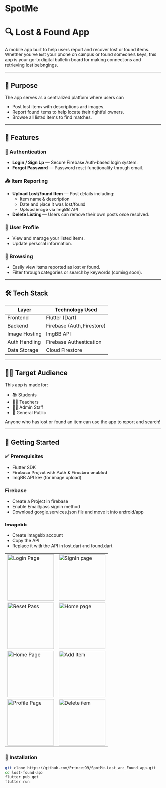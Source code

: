 # SpotMe

# 🔍 Lost & Found App

A mobile app built to help users report and recover lost or found items. Whether you've lost your phone on campus or found someone’s keys, this app is your go-to digital bulletin board for making connections and retrieving lost belongings.

---

## 🎯 Purpose

The app serves as a centralized platform where users can:
- Post lost items with descriptions and images.
- Report found items to help locate their rightful owners.
- Browse all listed items to find matches.

---

## 🚀 Features

### 🔐 Authentication
- **Login / Sign Up** — Secure Firebase Auth-based login system.
- **Forgot Password** — Password reset functionality through email.

### 📤 Item Reporting
- **Upload Lost/Found Item** — Post details including:
  - Item name & description
  - Date and place it was lost/found
  - Upload image via ImgBB API
- **Delete Listing** — Users can remove their own posts once resolved.

### 👤 User Profile
- View and manage your listed items.
- Update personal information.

### 🔎 Browsing
- Easily view items reported as lost or found.
- Filter through categories or search by keywords (coming soon).

---

## 🛠 Tech Stack

| Layer         | Technology Used            |
|---------------|-----------------------------|
| Frontend      | Flutter (Dart)              |
| Backend       | Firebase (Auth, Firestore)  |
| Image Hosting | ImgBB API                   |
| Auth Handling | Firebase Authentication     |
| Data Storage  | Cloud Firestore             |

---

## 🧑‍💻 Target Audience

This app is made for:
- 📚 Students
- 🧑‍🏫 Teachers
- 👩‍💼 Admin Staff
- 🚶 General Public

Anyone who has lost or found an item can use the app to report and search!

---

## 🧪 Getting Started

### ✅ Prerequisites

- Flutter SDK
- Firebase Project with Auth & Firestore enabled
- ImgBB API key (for image upload)

### Firebase
- Create a Project in firebase 
- Enable Email/pass signin method
- Download google.services.json file and move it into android/app

### Imagebb
- Create Imagebb account
- Copy the API
- Replace it with the API in lost.dart and found.dart

<table>
  <tr>
    <td><img src="https://github.com/user-attachments/assets/ba7adef6-1585-4df9-9922-c3b68e13f472" alt="Login Page" width="150px"></td>
    <td><img src="https://github.com/user-attachments/assets/69101d8c-6754-4569-a290-51bd91563635" alt="SignIn page" width="150px"></td>
  </tr>

  <tr>
    <td><img src="https://github.com/user-attachments/assets/87302d2b-65bc-4515-b9fc-d8f6c66c1a5c" alt="Reset Pass" width="150px"></td>
    <td><img src="https://github.com/user-attachments/assets/f400e3fe-cfa9-4692-8460-d37641365d42" alt="Home page" width="150px"></td>
  </tr>
   <tr>
    <td><img src="https://github.com/user-attachments/assets/288ac445-c1be-4c10-bde5-2d4396a59ee9" alt="Home Page" width="150px"></td>
    <td><img src="https://github.com/user-attachments/assets/a86066cb-0a0d-4796-baba-aa97e75d1ee5" alt="Add Item" width="150px"></td>
  </tr>
    <tr>
    <td><img src="https://github.com/user-attachments/assets/3b81c2ab-cfbe-4b3e-95c8-81f0e9d7367f" alt="Profile Page " width="150px"></td>
    <td><img src="https://github.com/user-attachments/assets/9743e748-e21a-4bdb-aca1-554895f1abf6" alt="Delete item " width="150px"></td>
  </tr>
</table>

### 🔧 Installation

```bash
git clone https://github.com/Princee99/SpotMe-Lost_and_Found_app.git
cd lost-found-app
flutter pub get
flutter run
